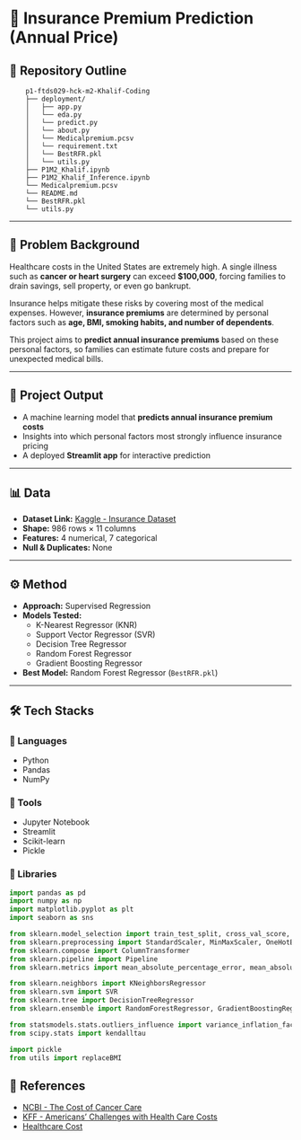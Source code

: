 # 🏥 Insurance Premium Prediction (Annual Price)

## 📂 Repository Outline

```
    p1-ftds029-hck-m2-Khalif-Coding 
    ├── deployment/
    │   ├── app.py
    │   └── eda.py
    │   └── predict.py
    │   └── about.py
    │   └── Medicalpremium.pcsv
    │   └── requirement.txt  
    │   └── BestRFR.pkl
    │   └── utils.py
    ├── P1M2_Khalif.ipynb
    ├── P1M2_Khalif_Inference.ipynb
    └── Medicalpremium.pcsv
    └── README.md
    └── BestRFR.pkl
    └── utils.py
```


---

## 📌 Problem Background
Healthcare costs in the United States are extremely high. A single illness such as **cancer or heart surgery** can exceed **$100,000**, forcing families to drain savings, sell property, or even go bankrupt.  

Insurance helps mitigate these risks by covering most of the medical expenses. However, **insurance premiums** are determined by personal factors such as **age, BMI, smoking habits, and number of dependents**.  

This project aims to **predict annual insurance premiums** based on these personal factors, so families can estimate future costs and prepare for unexpected medical bills.  

---

## 🎯 Project Output
- A machine learning model that **predicts annual insurance premium costs**  
- Insights into which personal factors most strongly influence insurance pricing  
- A deployed **Streamlit app** for interactive prediction  

---

## 📊 Data
- **Dataset Link:** [Kaggle - Insurance Dataset](https://www.kaggle.com/datasets/mirichoi0218/insurance?resource=download)  
- **Shape:** 986 rows × 11 columns  
- **Features:** 4 numerical, 7 categorical  
- **Null & Duplicates:** None  

---

## ⚙️ Method
- **Approach:** Supervised Regression  
- **Models Tested:**  
  - K-Nearest Regressor (KNR)  
  - Support Vector Regressor (SVR)  
  - Decision Tree Regressor  
  - Random Forest Regressor  
  - Gradient Boosting Regressor  
- **Best Model:** Random Forest Regressor (`BestRFR.pkl`)  

---

## 🛠️ Tech Stacks

### 🔹 Languages
- Python  
- Pandas  
- NumPy  

### 🔹 Tools
- Jupyter Notebook  
- Streamlit  
- Scikit-learn  
- Pickle  

### 🔹 Libraries
```python
import pandas as pd
import numpy as np
import matplotlib.pyplot as plt
import seaborn as sns

from sklearn.model_selection import train_test_split, cross_val_score, GridSearchCV
from sklearn.preprocessing import StandardScaler, MinMaxScaler, OneHotEncoder, FunctionTransformer
from sklearn.compose import ColumnTransformer
from sklearn.pipeline import Pipeline
from sklearn.metrics import mean_absolute_percentage_error, mean_absolute_error

from sklearn.neighbors import KNeighborsRegressor
from sklearn.svm import SVR
from sklearn.tree import DecisionTreeRegressor
from sklearn.ensemble import RandomForestRegressor, GradientBoostingRegressor

from statsmodels.stats.outliers_influence import variance_inflation_factor
from scipy.stats import kendalltau

import pickle
from utils import replaceBMI
```

## 📖 References
- [NCBI - The Cost of Cancer Care](https://khalinsurancepredict-029.streamlit.app/)
- [KFF - Americans’ Challenges with Health Care Costs](https://www.ncbi.nlm.nih.gov/books/NBK223643/)
- [Healthcare Cost](https://www.kff.org/health-costs/issue-brief/americans-challenges-with-health-care-costs/)



